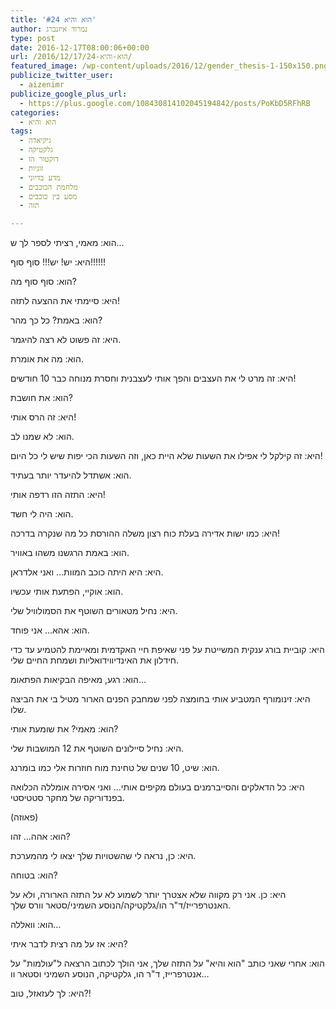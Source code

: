 ```yaml
---
title: 'הוא והיא #24'
author: נמרוד איזנברג
type: post
date: 2016-12-17T08:00:06+00:00
url: /2016/12/17/הוא-והיא-24/
featured_image: /wp-content/uploads/2016/12/gender_thesis-1-150x150.png
publicize_twitter_user:
  - aizenimr
publicize_google_plus_url:
  - https://plus.google.com/108430814102045194842/posts/PoKbD5RFhRB
categories:
  - הוא והיא
tags:
  - גיקיאדה
  - גלקטיקה
  - דוקטור הו
  - זוגיות
  - מדע בדיוני
  - מלחמת הכוכבים
  - מסע בין כוכבים
  - תזה

---
```

הוא: מאמי, רציתי לספר לך ש&#8230;

היא: יש! יש!!! סוף סוף!!!!!!

הוא: סוף סוף מה?

היא: סיימתי את ההצעה לתזה!

הוא: באמת? כל כך מהר?

היא: זה פשוט לא רצה להיגמר.

הוא: מה את אומרת.

היא: זה מרט לי את העצבים והפך אותי לעצבנית וחסרת מנוחה כבר 10 חודשים!

הוא: את חושבת?

היא: זה הרס אותי!

הוא: לא שמנו לב.

היא: זה קילקל לי אפילו את השעות שלא היית כאן, וזה השעות הכי יפות שיש לי כל היום!

הוא: אשתדל להיעדר יותר בעתיד.

היא: התזה הזו רדפה אותי!

הוא: היה לי חשד.

היא: כמו ישות אדירה בעלת כוח רצון משלה ההורסת כל מה שנקרה בדרכה!

הוא: באמת הרגשנו משהו באוויר.

היא: היא היתה כוכב המוות&#8230; ואני אלדראן.

הוא: אוקיי, הפתעת אותי עכשיו.

היא: נחיל מטאורים השוטף את הסמולוויל שלי.

הוא: אהא&#8230; אני פוחד.

היא: קוביית בורג ענקית המשייטת על פני שאיפת חיי האקדמית ומאיימת להטמיע עד כדי חידלון את האינדיווידואליות ושמחת החיים שלי.

הוא: רגע, מאיפה הבקיאות הפתאומ&#8230;

היא: זינומורף המטביע אותי בחומצה לפני שמחבק הפנים הארור מטיל בי את הביצה שלו.

הוא: מאמי? את שומעת אותי?

היא: נחיל סיילונים השוטף את 12 המושבות שלי.

הוא: שיט, 10 שנים של טחינת מוח חוזרות אלי כמו בומרנג.

היא: כל הדאלקים והסייברמנים בעולם מקיפים אותי&#8230; ואני אסירה אומללה הכלואה בפנדוריקה של מחקר סטטיסטי.

(פאוזה)

הוא: אהה&#8230; זהו?

היא: כן, נראה לי שהשטויות שלך יצאו לי מהמערכת.

הוא: בטוחה?

היא: כן. אני רק מקווה שלא אצטרך יותר לשמוע לא על התזה הארורה, ולא על האנטרפרייז/ד"ר הו/גלקטיקה/הנוסע השמיני/סטאר וורס שלך.

הוא: וואללה&#8230;

היא: אז על מה רצית לדבר איתי?

הוא: אחרי שאני כותב "הוא והיא" על התזה שלך, אני הולך לכתוב הרצאה ל"עולמות" על אנטרפרייז, ד"ר הו, גלקטיקה, הנוסע השמיני וסטאר וו&#8230;

היא: לך לעזאזל, טוב?!